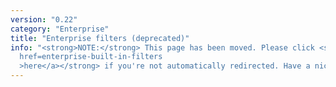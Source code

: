 ```yaml
---
version: "0.22"
category: "Enterprise"
title: "Enterprise filters (deprecated)"
info: "<strong>NOTE:</strong> This page has been moved. Please click <strong><a
  href=enterprise-built-in-filters
  >here</a></strong> if you're not automatically redirected. Have a nice day!"
---
```


<meta http-equiv="refresh" content="1;url=enterprise-built-in-filters">

